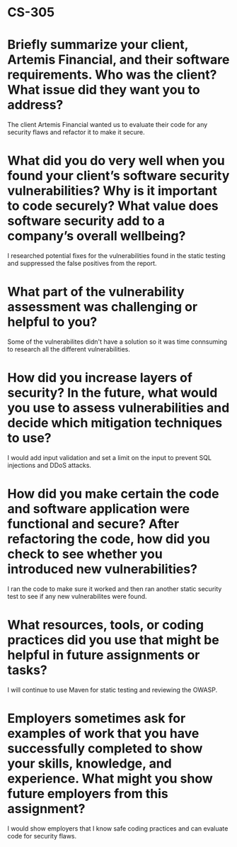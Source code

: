 # CS-305

# Briefly summarize your client, Artemis Financial, and their software requirements. Who was the client? What issue did they want you to address?

The client Artemis Financial wanted us to evaluate their code for any security flaws and refactor it to make it secure.

# What did you do very well when you found your client’s software security vulnerabilities? Why is it important to code securely? What value does software security add to a company’s overall wellbeing?

I researched potential fixes for the vulnerabilities found in the static testing and suppressed the false positives from the report.

# What part of the vulnerability assessment was challenging or helpful to you?

Some of the vulnerabilites didn't have a solution so it was time connsuming to research all the different vulnerabilities.

# How did you increase layers of security? In the future, what would you use to assess vulnerabilities and decide which mitigation techniques to use?

I would add input validation and set a limit on the input to prevent SQL injections and DDoS attacks.

# How did you make certain the code and software application were functional and secure? After refactoring the code, how did you check to see whether you introduced new vulnerabilities?

I ran the code to make sure it worked and then ran another static security test to see if any new vulnerabilites were found.

# What resources, tools, or coding practices did you use that might be helpful in future assignments or tasks?

I will continue to use Maven for static testing and reviewing the OWASP.

# Employers sometimes ask for examples of work that you have successfully completed to show your skills, knowledge, and experience. What might you show future employers from this assignment?

I would show employers that I know safe coding practices and can evaluate code for security flaws.
